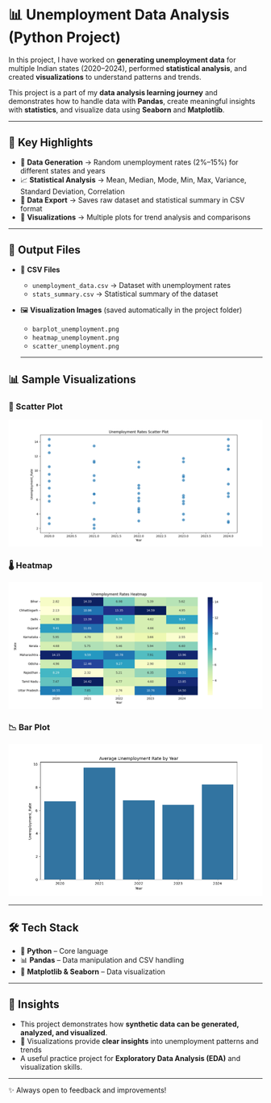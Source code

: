 # 📊 Unemployment Data Analysis (Python Project)

In this project, I have worked on **generating unemployment data** for multiple Indian states (2020–2024), performed **statistical analysis**, and created **visualizations** to understand patterns and trends.  

This project is a part of my **data analysis learning journey** and demonstrates how to handle data with **Pandas**, create meaningful insights with **statistics**, and visualize data using **Seaborn** and **Matplotlib**.  

---

## 🚀 Key Highlights  
- 🔢 **Data Generation** → Random unemployment rates (2%–15%) for different states and years  
- 📈 **Statistical Analysis** → Mean, Median, Mode, Min, Max, Variance, Standard Deviation, Correlation  
- 📂 **Data Export** → Saves raw dataset and statistical summary in CSV format  
- 🎨 **Visualizations** → Multiple plots for trend analysis and comparisons  

---

## 📂 Output Files  
- 📄 **CSV Files**  
  - `unemployment_data.csv` → Dataset with unemployment rates  
  - `stats_summary.csv` → Statistical summary of the dataset  

- 🖼️ **Visualization Images** (saved automatically in the project folder)  
  - `barplot_unemployment.png`  
  - `heatmap_unemployment.png`  
  - `scatter_unemployment.png`

  ---

## 📊 Sample Visualizations  

### 🔵 Scatter Plot  
![Scatter Plot](scatter_unemployment.png)  

### 🌡️ Heatmap  
![Heatmap](heatmap_unemployment.png)  

### 📉 Bar Plot  
![Bar Plot](barplot_unemployment.png)  

---
## 🛠️ Tech Stack  
- 🐍 **Python** – Core language  
- 📊 **Pandas** – Data manipulation and CSV handling  
- 🎨 **Matplotlib & Seaborn** – Data visualization

---
## 📌 Insights  
- This project demonstrates how **synthetic data can be generated, analyzed, and visualized**.  
- 🔹 Visualizations provide **clear insights** into unemployment patterns and trends  
- A useful practice project for **Exploratory Data Analysis (EDA)** and visualization skills.  

---

✨ Always open to feedback and improvements!  
